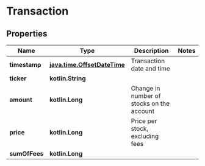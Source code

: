 
# Transaction

## Properties
Name | Type | Description | Notes
------------ | ------------- | ------------- | -------------
**timestamp** | [**java.time.OffsetDateTime**](java.time.OffsetDateTime.md) | Transaction date and time | 
**ticker** | **kotlin.String** |  | 
**amount** | **kotlin.Long** | Change in number of stocks on the account | 
**price** | **kotlin.Long** | Price per stock, excluding fees | 
**sumOfFees** | **kotlin.Long** |  | 




